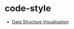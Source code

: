 # code-style

- [Data Structure Visualisation](https://www.cs.usfca.edu/~galles/visualization/Algorithms.html)
